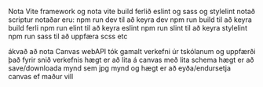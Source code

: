 Nota Vite framework og nota vite build ferlið
eslint og sass og stylelint notað
scriptur notaðar eru:
npm run dev til að keyra dev
npm run build til að keyra build ferli
npm run elint til að keyra eslint
npm run slint til að keyra stylelint
npm run sass til að uppfæra scss etc

ákvað að nota Canvas webAPI  tók gamalt verkefni úr tskólanum og uppfærði það fyrir snið verkefnis
hægt er að lita á canvas með lita schema hægt er að save/downloada mynd sem jpg mynd
og hægt er að eyða/endursetja canvas ef maður vill
